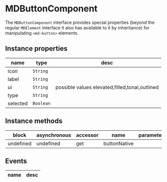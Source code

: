 # MDButtonComponent
The `MDButtonComponent` interface provides special properties (beyond the regular `MDElement` interface it also has available to it by inheritance) for manipulating `<md-button>` elements.

## Instance properties

name|type|desc
---|---|---
icon|`String`|
label|`String`|
ui|`String`|possible values elevated,filled,tonal,outlined
type|`String`|
selected|`Boolean`|

## Instance methods

block| asynchronous | accessor| name| parameters
---| --- | ---| ---| ---
undefined| undefined | get| buttonNative| 

## Events

name|desc
---|---
